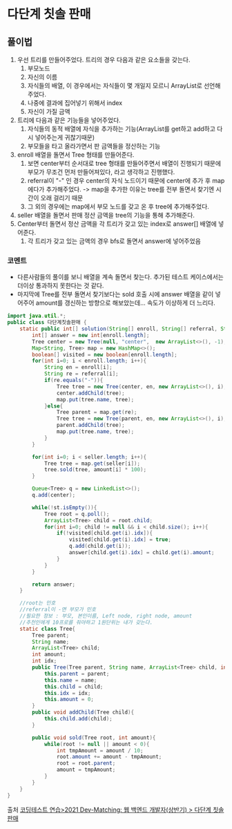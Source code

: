 # 다단계 칫솔 판매

## 풀이법
1. 우선 트리를 만들어주었다. 트리의 경우 다음과 같은 요소들을 갖는다.
   1. 부모노드
   2. 자신의 이름
   3. 자식들의 배열, 이 경우에서는 자식들이 몇 개일지 모르니 ArrayList<Tree>로 선언해주었다.
   4. 나중에 결과에 집어넣기 위해서 index
   5. 자신이 가질 금액
2. 트리에 다음과 같은 기능들을 넣어주었다.
   1. 자식들의 동적 배열에 자식을 추가하는 기능(ArrayList를 get하고 add하고 다시 넣어주는게 귀찮기때문)
   2. 부모들을 타고 올라가면서 판 금액들을 정산하는 기능
3. enroll 배열을 돌면서 Tree 형태를 만들어준다.
   1. 보면 center부터 순서대로 tree 형태를 만들어주면서 배열이 진행되기 때문에 부모가 무조건 먼저 만들어져있다, 라고 생각하고 진행했다.
   2. referral이 "-" 인 경우 center의 자식 노드이기 때문에 center에 추가 후 map에다가 추가해주었다.
        -> map을 추가한 이유는 tree를 전부 돌면서 찾기엔 시간이 오래 걸리기 때문
   3. 그 외의 경우에는 map에서 부모 노드를 갖고 온 후 tree에 추가해주었다.
4. seller 배열을 돌면서 판매 정산 금액을 tree의 기능을 통해 추가해준다.
5. Center부터 돌면서 정산 금액을 각 트리가 갖고 있는 index로 answer[] 배열에 넣어준다.
   1. 각 트리가 갖고 있는 금액의 경우 bfs로 돌면서 answer에 넣어주었음

### 코멘트
- 다른사람들의 풀이를 보니 배열을 계속 돌면서 찾는다. 추가된 테스트 케이스에서는 더이상 통과하지 못한다는 것 같다.
- 마지막에 Tree를 전부 돌면서 찾기보다는 sold 호출 시에 answer 배열을 같이 넣어주어 amount를 갱신하는 방향으로 해보았는데... 속도가 이상하게 더 느리다.
```java
import java.util.*;
public class 다단계칫솔판매 {
    static public int[] solution(String[] enroll, String[] referral, String[] seller, int[] amount){
        int[] answer = new int[enroll.length];
        Tree center = new Tree(null, "center",  new ArrayList<>(), -1);
        Map<String, Tree> map = new HashMap<>();
        boolean[] visited = new boolean[enroll.length];
        for(int i=0; i < enroll.length; i++){
            String en = enroll[i];
            String re = referral[i];
            if(re.equals("-")){
                Tree tree = new Tree(center, en, new ArrayList<>(), i);
                center.addChild(tree);
                map.put(tree.name, tree);
            }else{
                Tree parent = map.get(re);
                Tree tree = new Tree(parent, en, new ArrayList<>(), i);
                parent.addChild(tree);
                map.put(tree.name, tree);
            }
        }

        for(int i=0; i < seller.length; i++){
            Tree tree = map.get(seller[i]);
            tree.sold(tree, amount[i] * 100);
        }

        Queue<Tree> q = new LinkedList<>();
        q.add(center);

        while(!st.isEmpty()){
            Tree root = q.poll();
            ArrayList<Tree> child = root.child;
            for(int i=0; child != null && i < child.size(); i++){
                if(!visited[child.get(i).idx]){
                    visited[child.get(i).idx] = true;
                    q.add(child.get(i));
                    answer[child.get(i).idx] = child.get(i).amount;
                }
            }
        }

        return answer;
    }

    //root는 민호
    //referral이 -면 부모가 민호
    //필요한 정보 : 부모, 본인이름, Left node, right node, amount
    //추천인에게 10프로를 줘야하고 1원단위는 내가 갖는다.
    static class Tree{
        Tree parent;
        String name;
        ArrayList<Tree> child;
        int amount;
        int idx;
        public Tree(Tree parent, String name, ArrayList<Tree> child, int idx){
            this.parent = parent;
            this.name = name;
            this.child = child;
            this.idx = idx;
            this.amount = 0;
        }
        public void addChild(Tree child){
            this.child.add(child);
        }

        public void sold(Tree root, int amount){
            while(root != null || amount < 0){
                int tmpAmount = amount / 10;
                root.amount += amount - tmpAmount;
                root = root.parent;
                amount = tmpAmount;
            }
        }
    }
}
```
출처 [코딩테스트 연습>2021 Dev-Matching: 웹 백엔드 개발자(상반기) > 다단계 칫솔 판매](https://programmers.co.kr/learn/courses/30/lessons/77486)